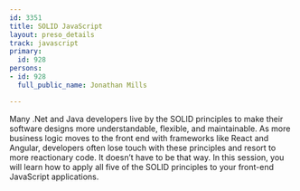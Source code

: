 ```yaml
---
id: 3351
title: SOLID JavaScript
layout: preso_details
track: javascript
primary:
  id: 928
persons:
- id: 928
  full_public_name: Jonathan Mills

---
```

Many .Net and Java developers live by the SOLID principles to make their software designs more understandable, flexible, and maintainable. As more business logic moves to the front end with frameworks like React and Angular, developers often lose touch with these principles and resort to more reactionary code. It doesn’t have to be that way. In this session, you will learn how to apply all five of the SOLID principles to your front-end JavaScript applications.